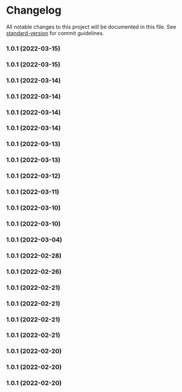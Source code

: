 # Changelog

All notable changes to this project will be documented in this file. See [standard-version](https://github.com/conventional-changelog/standard-version) for commit guidelines.

### 1.0.1 (2022-03-15)

### 1.0.1 (2022-03-15)

### 1.0.1 (2022-03-14)

### 1.0.1 (2022-03-14)

### 1.0.1 (2022-03-14)

### 1.0.1 (2022-03-14)

### 1.0.1 (2022-03-13)

### 1.0.1 (2022-03-13)

### 1.0.1 (2022-03-12)

### 1.0.1 (2022-03-11)

### 1.0.1 (2022-03-10)

### 1.0.1 (2022-03-10)

### 1.0.1 (2022-03-04)

### 1.0.1 (2022-02-28)

### 1.0.1 (2022-02-26)

### 1.0.1 (2022-02-21)

### 1.0.1 (2022-02-21)

### 1.0.1 (2022-02-21)

### 1.0.1 (2022-02-21)

### 1.0.1 (2022-02-20)

### 1.0.1 (2022-02-20)

### 1.0.1 (2022-02-20)
